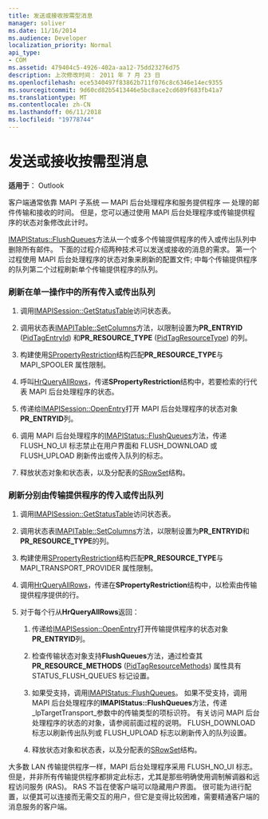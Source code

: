 ```yaml
---
title: 发送或接收按需型消息
manager: soliver
ms.date: 11/16/2014
ms.audience: Developer
localization_priority: Normal
api_type:
- COM
ms.assetid: 479404c5-4926-402a-aa12-75dd23276d75
description: 上次修改时间： 2011 年 7 月 23 日
ms.openlocfilehash: ece5340497f83862b711f076c8c6346e14ec9355
ms.sourcegitcommit: 9d60cd82b5413446e5bc8ace2cd689f683fb41a7
ms.translationtype: MT
ms.contentlocale: zh-CN
ms.lasthandoff: 06/11/2018
ms.locfileid: "19778744"
---
```

# <a name="sending-or-receiving-a-message-on-demand"></a>发送或接收按需型消息
  
**适用于**： Outlook 
  
客户端通常依靠 MAPI 子系统 — MAPI 后台处理程序和服务提供程序 — 处理的邮件传输和接收的时间。 但是，您可以通过使用 MAPI 后台处理程序或传输提供程序的状态对象修改此计时。
  
[IMAPIStatus::FlushQueues](imapistatus-flushqueues.md)方法从一个或多个传输提供程序的传入或传出队列中删除所有邮件。 下面的过程介绍两种技术可以发送或接收的消息的需求。 第一个过程使用 MAPI 后台处理程序的状态对象来刷新的配置文件; 中每个传输提供程序的队列第二个过程刷新单个传输提供程序的队列。 
  
### <a name="to-flush-all-incoming-or-outgoing-queues-in-a-single-operation"></a>刷新在单一操作中的所有传入或传出队列
  
1. 调用[IMAPISession::GetStatusTable](imapisession-getstatustable.md)访问状态表。 
    
2. 调用状态表[IMAPITable::SetColumns](imapitable-setcolumns.md)方法，以限制设置为**PR_ENTRYID** ([PidTagEntryId](pidtagentryid-canonical-property.md)) 和**PR_RESOURCE_TYPE** ([PidTagResourceType](pidtagresourcetype-canonical-property.md)) 的列。
    
3. 构建使用[SPropertyRestriction](spropertyrestriction.md)结构匹配**PR_RESOURCE_TYPE**与 MAPI_SPOOLER 属性限制。 
    
4. 呼叫[HrQueryAllRows](hrqueryallrows.md)，传递**SPropertyRestriction**结构中，若要检索的行代表 MAPI 后台处理程序的状态。 
    
5. 传递给[IMAPISession::OpenEntry](imapisession-openentry.md)打开 MAPI 后台处理程序的状态对象**PR_ENTRYID**列。 
    
6. 调用 MAPI 后台处理程序的[IMAPIStatus::FlushQueues](imapistatus-flushqueues.md)方法，传递 FLUSH_NO_UI 标志禁止在用户界面和 FLUSH_DOWNLOAD 或 FLUSH_UPLOAD 刷新传出或传入队列的标志。 
    
7. 释放状态对象和状态表，以及分配表的[SRowSet](srowset.md)结构。 
    
### <a name="to-flush-incoming-or-outgoing-queues-individually-by-transport-provider"></a>刷新分别由传输提供程序的传入或传出队列
  
1. 调用[IMAPISession::GetStatusTable](imapisession-getstatustable.md)访问状态表。 
    
2. 调用状态表[IMAPITable::SetColumns](imapitable-setcolumns.md)方法，以限制设置为**PR_ENTRYID**和**PR_RESOURCE_TYPE**的列。
    
3. 构建使用[SPropertyRestriction](spropertyrestriction.md)结构匹配**PR_RESOURCE_TYPE**与 MAPI_TRANSPORT_PROVIDER 属性限制。 
    
4. 调用[HrQueryAllRows](hrqueryallrows.md)，传递在**SPropertyRestriction**结构中，以检索由传输提供程序提供的行。 
    
5. 对于每个行从**HrQueryAllRows**返回：
    
    1. 传递给[IMAPISession::OpenEntry](imapisession-openentry.md)打开传输提供程序的状态对象**PR_ENTRYID**列。 
        
    2. 检查传输状态对象支持**FlushQueues**方法，通过检查其**PR_RESOURCE_METHODS** ([PidTagResourceMethods](pidtagresourcemethods-canonical-property.md)) 属性具有 STATUS_FLUSH_QUEUES 标记设置。 
        
    3. 如果受支持，调用[IMAPIStatus::FlushQueues](imapistatus-flushqueues.md)。 如果不受支持，调用 MAPI 后台处理程序的**IMAPIStatus::FlushQueues**方法，传递_lpTargetTransport_参数中的传输类型的项标识符。 有关访问 MAPI 后台处理程序的状态的对象，请参阅前面过程的说明。 FLUSH_DOWNLOAD 标志以刷新传出队列或 FLUSH_UPLOAD 标志以刷新传入的队列设置。 
        
    4. 释放状态对象和状态表，以及分配表的[SRowSet](srowset.md)结构。 
    
大多数 LAN 传输提供程序一样，MAPI 后台处理程序采用 FLUSH_NO_UI 标志。 但是，并非所有传输提供程序都排定此标志，尤其是那些明确使用调制解调器和远程访问服务 (RAS)。 RAS 不旨在使客户端可以隐藏用户界面。 很可能为进行配置，以便其可以连接而无需交互的用户，但它是变得比较困难，需要精通客户端的消息服务的客户端。
  

